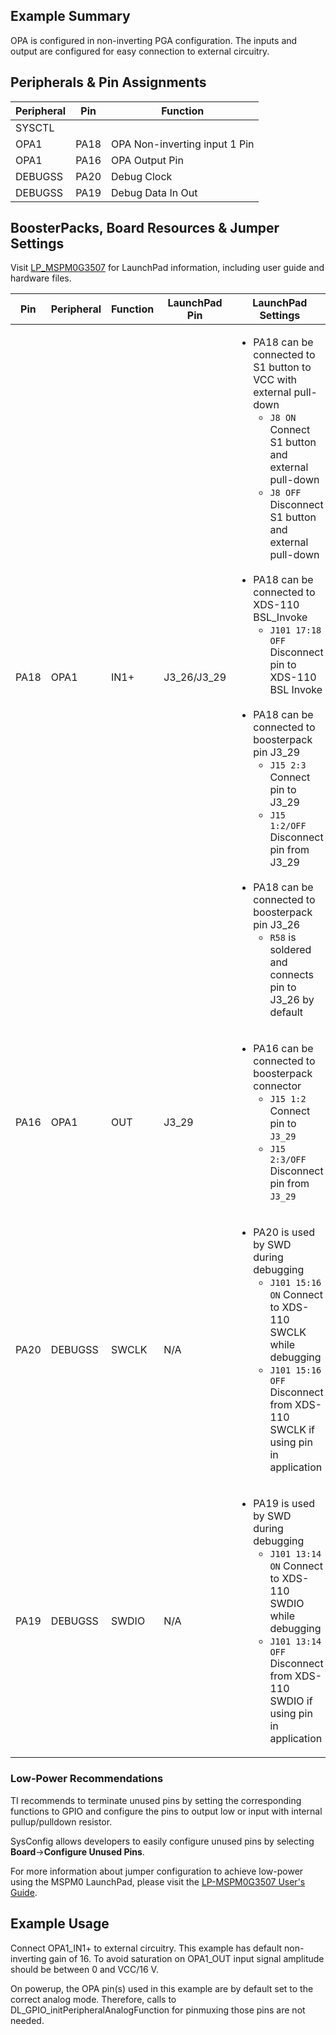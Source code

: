 ## Example Summary

OPA is configured in non-inverting PGA configuration.
The inputs and output are configured for easy connection to external circuitry.

## Peripherals & Pin Assignments

| Peripheral | Pin | Function |
| --- | --- | --- |
| SYSCTL |  |  |
| OPA1 | PA18 | OPA Non-inverting input 1 Pin |
| OPA1 | PA16 | OPA Output Pin |
| DEBUGSS | PA20 | Debug Clock |
| DEBUGSS | PA19 | Debug Data In Out |

## BoosterPacks, Board Resources & Jumper Settings

Visit [LP_MSPM0G3507](https://www.ti.com/tool/LP-MSPM0G3507) for LaunchPad information, including user guide and hardware files.

| Pin | Peripheral | Function | LaunchPad Pin | LaunchPad Settings |
| --- | --- | --- | --- | --- |
| PA18 | OPA1 | IN1+ | J3_26/J3_29 | <ul><li>PA18 can be connected to S1 button to VCC with external pull-down<br><ul><li>`J8 ON` Connect S1 button and external pull-down<br><li>`J8 OFF` Disconnect S1 button and external pull-down</ul><br><li>PA18 can be connected to XDS-110 BSL_Invoke<br><ul><li>`J101 17:18 OFF` Disconnect pin to XDS-110 BSL Invoke</ul><br><li>PA18 can be connected to boosterpack pin J3_29<br><ul><li>`J15 2:3` Connect pin to J3_29<br><li>`J15 1:2/OFF` Disconnect pin from J3_29</ul><br><li>PA18 can be connected to boosterpack pin J3_26<br><ul><li>`R58` is soldered and connects pin to J3_26 by default</ul></ul> |
| PA16 | OPA1 | OUT | J3_29 | <ul><li>PA16 can be connected to boosterpack connector<br><ul><li>`J15 1:2` Connect pin to `J3_29`<br><li>`J15 2:3/OFF` Disconnect pin from `J3_29`</ul></ul> |
| PA20 | DEBUGSS | SWCLK | N/A | <ul><li>PA20 is used by SWD during debugging<br><ul><li>`J101 15:16 ON` Connect to XDS-110 SWCLK while debugging<br><li>`J101 15:16 OFF` Disconnect from XDS-110 SWCLK if using pin in application</ul></ul> |
| PA19 | DEBUGSS | SWDIO | N/A | <ul><li>PA19 is used by SWD during debugging<br><ul><li>`J101 13:14 ON` Connect to XDS-110 SWDIO while debugging<br><li>`J101 13:14 OFF` Disconnect from XDS-110 SWDIO if using pin in application</ul></ul> |

### Low-Power Recommendations
TI recommends to terminate unused pins by setting the corresponding functions to
GPIO and configure the pins to output low or input with internal
pullup/pulldown resistor.

SysConfig allows developers to easily configure unused pins by selecting **Board**→**Configure Unused Pins**.

For more information about jumper configuration to achieve low-power using the
MSPM0 LaunchPad, please visit the [LP-MSPM0G3507 User's Guide](https://www.ti.com/lit/slau873).

## Example Usage

Connect OPA1_IN1+ to external circuitry. This example has default non-inverting
gain of 16. To avoid saturation on OPA1_OUT input signal amplitude should be
between 0 and VCC/16 V.

On powerup, the OPA pin(s) used in this example are by default set to
the correct analog mode. Therefore, calls to
DL_GPIO_initPeripheralAnalogFunction for pinmuxing those pins are not needed.
